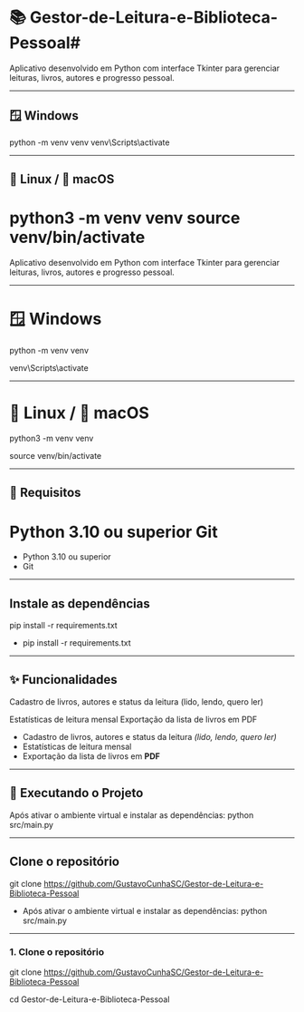 # 📚 Gestor-de-Leitura-e-Biblioteca-Pessoal#


Aplicativo desenvolvido em Python com interface Tkinter para gerenciar leituras, livros, autores e progresso pessoal.

---

## 🪟 Windows

python -m venv venv venv\Scripts\activate

---

## 🐧 Linux / 🍏 macOS
python3 -m venv venv source venv/bin/activate
=======
Aplicativo desenvolvido em Python com interface Tkinter para gerenciar leituras, livros, autores e progresso pessoal. 

---

# 🪟 Windows #
python -m venv venv

venv\Scripts\activate

---

# 🐧 Linux / 🍏 macOS #
python3 -m venv venv

source venv/bin/activate


---

## 🔧 Requisitos

Python 3.10 ou superior
Git
=======

- Python 3.10 ou superior
- Git

---

## Instale as dependências

pip install -r requirements.txt

- pip install -r requirements.txt


---

## ✨ Funcionalidades

Cadastro de livros, autores e status da leitura (lido, lendo, quero ler)

Estatísticas de leitura mensal
Exportação da lista de livros em PDF


- Cadastro de livros, autores e status da leitura *(lido, lendo, quero ler)*
- Estatísticas de leitura mensal
- Exportação da lista de livros em **PDF**

---

## 🧪 Executando o Projeto

Após ativar o ambiente virtual e instalar as dependências: python src/main.py

---

## Clone o repositório
git clone https://github.com/GustavoCunhaSC/Gestor-de-Leitura-e-Biblioteca-Pessoal


- Após ativar o ambiente virtual e instalar as dependências:
python src/main.py

---

### 1. Clone o repositório

git clone https://github.com/GustavoCunhaSC/Gestor-de-Leitura-e-Biblioteca-Pessoal

cd Gestor-de-Leitura-e-Biblioteca-Pessoal
